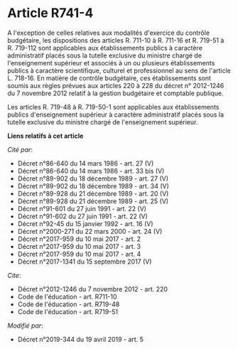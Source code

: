 # Article R741-4

A l'exception de celles relatives aux modalités d'exercice du contrôle budgétaire, les dispositions des articles R. 711-10 à
R. 711-16 et R. 719-51 à R. 719-112 sont applicables aux établissements publics à caractère administratif placés sous la
tutelle exclusive du ministre chargé de l'enseignement supérieur et associés à un ou plusieurs établissements publics à
caractère scientifique, culturel et professionnel au sens de l'article L. 718-16. En matière de contrôle budgétaire, ces
établissements sont soumis aux règles prévues aux articles 220 à 228 du décret n° 2012-1246 du 7 novembre 2012 relatif à la
gestion budgétaire et comptable publique. 

Les articles R. 719-48 à R. 719-50-1 sont applicables aux établissements publics d'enseignement supérieur à caractère
administratif placés sous la tutelle exclusive du ministre chargé de l'enseignement supérieur.

**Liens relatifs à cet article**

_Cité par_:

  - Décret n°86-640 du 14 mars 1986 - art. 27 (V)
  - Décret n°86-640 du 14 mars 1986 - art. 33 bis (V)
  - Décret n°89-902 du 18 décembre 1989 - art. 27 (V)
  - Décret n°89-902 du 18 décembre 1989 - art. 34 (V)
  - Décret n°89-928 du 21 décembre 1989 - art. 20 (V)
  - Décret n°89-928 du 21 décembre 1989 - art. 25 (V)
  - Décret n°91-601 du 27 juin 1991 - art. 22 (V)
  - Décret n°91-602 du 27 juin 1991 - art. 22 (V)
  - Décret n°92-45 du 15 janvier 1992 - art. 16 (V)
  - Décret n°2000-271 du 22 mars 2000 - art. 24 (V)
  - Décret n°2017-959 du 10 mai 2017 - art. 2
  - Décret n°2017-959 du 10 mai 2017 - art. 3
  - Décret n°2017-959 du 10 mai 2017 - art. 4
  - Décret n°2017-1341 du 15 septembre 2017 (V)

_Cite_:

  - Décret n°2012-1246 du 7 novembre 2012 - art. 220
  - Code de l'éducation - art. R711-10
  - Code de l'éducation - art. R719-48
  - Code de l'éducation - art. R719-51

_Modifié par_:

  - Décret n°2019-344 du 19 avril 2019 - art. 5
